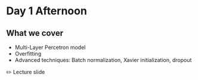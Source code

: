 # Day 1 Afternoon

## What we cover
* Multi-Layer Percetron model
* Overfitting
* Advanced techniques: Batch normalization, Xavier initialization, dropout

:pencil2: Lecture slide

